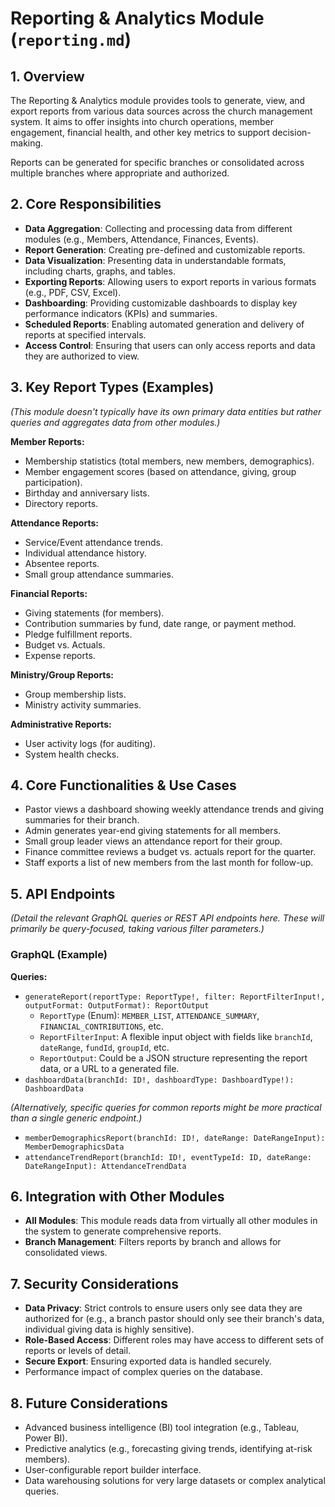 # Reporting & Analytics Module (`reporting.md`)

## 1. Overview

The Reporting & Analytics module provides tools to generate, view, and export reports from various data sources across the church management system. It aims to offer insights into church operations, member engagement, financial health, and other key metrics to support decision-making.

Reports can be generated for specific branches or consolidated across multiple branches where appropriate and authorized.

## 2. Core Responsibilities

-   **Data Aggregation**: Collecting and processing data from different modules (e.g., Members, Attendance, Finances, Events).
-   **Report Generation**: Creating pre-defined and customizable reports.
-   **Data Visualization**: Presenting data in understandable formats, including charts, graphs, and tables.
-   **Exporting Reports**: Allowing users to export reports in various formats (e.g., PDF, CSV, Excel).
-   **Dashboarding**: Providing customizable dashboards to display key performance indicators (KPIs) and summaries.
-   **Scheduled Reports**: Enabling automated generation and delivery of reports at specified intervals.
-   **Access Control**: Ensuring that users can only access reports and data they are authorized to view.

## 3. Key Report Types (Examples)

*(This module doesn't typically have its own primary data entities but rather queries and aggregates data from other modules.)*

**Member Reports:**
-   Membership statistics (total members, new members, demographics).
-   Member engagement scores (based on attendance, giving, group participation).
-   Birthday and anniversary lists.
-   Directory reports.

**Attendance Reports:**
-   Service/Event attendance trends.
-   Individual attendance history.
-   Absentee reports.
-   Small group attendance summaries.

**Financial Reports:**
-   Giving statements (for members).
-   Contribution summaries by fund, date range, or payment method.
-   Pledge fulfillment reports.
-   Budget vs. Actuals.
-   Expense reports.

**Ministry/Group Reports:**
-   Group membership lists.
-   Ministry activity summaries.

**Administrative Reports:**
-   User activity logs (for auditing).
-   System health checks.

## 4. Core Functionalities & Use Cases

-   Pastor views a dashboard showing weekly attendance trends and giving summaries for their branch.
-   Admin generates year-end giving statements for all members.
-   Small group leader views an attendance report for their group.
-   Finance committee reviews a budget vs. actuals report for the quarter.
-   Staff exports a list of new members from the last month for follow-up.

## 5. API Endpoints

*(Detail the relevant GraphQL queries or REST API endpoints here. These will primarily be query-focused, taking various filter parameters.)*

### GraphQL (Example)

**Queries:**
-   `generateReport(reportType: ReportType!, filter: ReportFilterInput!, outputFormat: OutputFormat): ReportOutput`
    -   `ReportType` (Enum): `MEMBER_LIST`, `ATTENDANCE_SUMMARY`, `FINANCIAL_CONTRIBUTIONS`, etc.
    -   `ReportFilterInput`: A flexible input object with fields like `branchId`, `dateRange`, `fundId`, `groupId`, etc.
    -   `ReportOutput`: Could be a JSON structure representing the report data, or a URL to a generated file.
-   `dashboardData(branchId: ID!, dashboardType: DashboardType!): DashboardData`

*(Alternatively, specific queries for common reports might be more practical than a single generic endpoint.)*
-   `memberDemographicsReport(branchId: ID!, dateRange: DateRangeInput): MemberDemographicsData`
-   `attendanceTrendReport(branchId: ID!, eventTypeId: ID, dateRange: DateRangeInput): AttendanceTrendData`

## 6. Integration with Other Modules

-   **All Modules**: This module reads data from virtually all other modules in the system to generate comprehensive reports.
-   **Branch Management**: Filters reports by branch and allows for consolidated views.

## 7. Security Considerations

-   **Data Privacy**: Strict controls to ensure users only see data they are authorized for (e.g., a branch pastor should only see their branch's data, individual giving data is highly sensitive).
-   **Role-Based Access**: Different roles may have access to different sets of reports or levels of detail.
-   **Secure Export**: Ensuring exported data is handled securely.
-   Performance impact of complex queries on the database.

## 8. Future Considerations

-   Advanced business intelligence (BI) tool integration (e.g., Tableau, Power BI).
-   Predictive analytics (e.g., forecasting giving trends, identifying at-risk members).
-   User-configurable report builder interface.
-   Data warehousing solutions for very large datasets or complex analytical queries.
